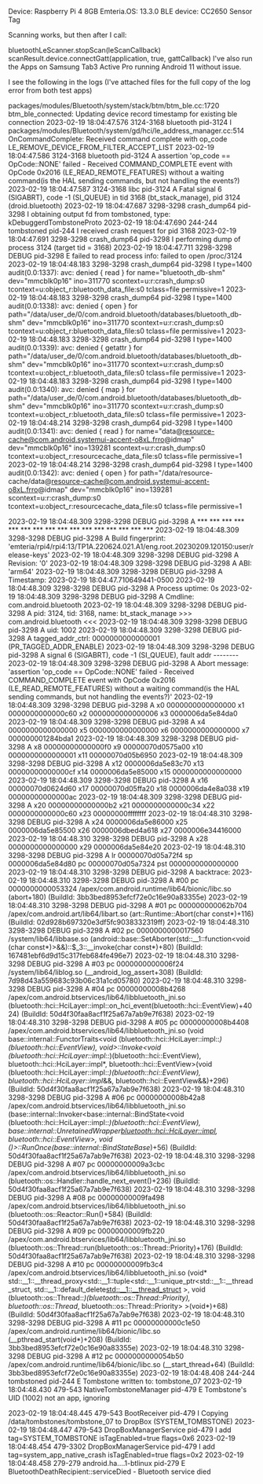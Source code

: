 Device: Raspberry Pi 4 8GB
Emteria.OS: 13.3.0
BLE device: CC2650 Sensor Tag

Scanning works, but then after I call:

bluetoothLeScanner.stopScan(leScanCallback)
scanResult.device.connectGatt(application, true, gattCallback)
I've also run the Apps on Samsung Tab3 Active Pro running Android 11 without issue.

I see the following in the logs (I've attached files for the full copy of the log error from both test apps)

packages/modules/Bluetooth/system/stack/btm/btm_ble.cc:1720 btm_ble_connected: Updating device record timestamp for existing ble connection
2023-02-19 18:04:47.576  3124-3168  bluetooth               pid-3124                             I  packages/modules/Bluetooth/system/gd/hci/le_address_manager.cc:514 OnCommandComplete: Received command complete with op_code LE_REMOVE_DEVICE_FROM_FILTER_ACCEPT_LIST
2023-02-19 18:04:47.586  3124-3168  bluetooth               pid-3124                             A  assertion 'op_code == OpCode::NONE' failed - Received COMMAND_COMPLETE event with OpCode 0x2016 (LE_READ_REMOTE_FEATURES) without a waiting command(is the HAL sending commands, but not handling the events?)
2023-02-19 18:04:47.587  3124-3168  libc                    pid-3124                             A  Fatal signal 6 (SIGABRT), code -1 (SI_QUEUE) in tid 3168 (bt_stack_manage), pid 3124 (droid.bluetooth)
2023-02-19 18:04:47.687  3298-3298  crash_dump64            pid-3298                             I  obtaining output fd from tombstoned, type: kDebuggerdTombstoneProto
2023-02-19 18:04:47.690   244-244   tombstoned              pid-244                              I  received crash request for pid 3168
2023-02-19 18:04:47.691  3298-3298  crash_dump64            pid-3298                             I  performing dump of process 3124 (target tid = 3168)
2023-02-19 18:04:47.711  3298-3298  DEBUG                   pid-3298                             E  failed to read process info: failed to open /proc/3124
2023-02-19 18:04:48.183  3298-3298  crash_dump64            pid-3298                             I  type=1400 audit(0.0:1337): avc: denied { read } for name="bluetooth_db-shm" dev="mmcblk0p16" ino=311770 scontext=u:r:crash_dump:s0 tcontext=u:object_r:bluetooth_data_file:s0 tclass=file permissive=1
2023-02-19 18:04:48.183  3298-3298  crash_dump64            pid-3298                             I  type=1400 audit(0.0:1338): avc: denied { open } for path="/data/user_de/0/com.android.bluetooth/databases/bluetooth_db-shm" dev="mmcblk0p16" ino=311770 scontext=u:r:crash_dump:s0 tcontext=u:object_r:bluetooth_data_file:s0 tclass=file permissive=1
2023-02-19 18:04:48.183  3298-3298  crash_dump64            pid-3298                             I  type=1400 audit(0.0:1339): avc: denied { getattr } for path="/data/user_de/0/com.android.bluetooth/databases/bluetooth_db-shm" dev="mmcblk0p16" ino=311770 scontext=u:r:crash_dump:s0 tcontext=u:object_r:bluetooth_data_file:s0 tclass=file permissive=1
2023-02-19 18:04:48.183  3298-3298  crash_dump64            pid-3298                             I  type=1400 audit(0.0:1340): avc: denied { map } for path="/data/user_de/0/com.android.bluetooth/databases/bluetooth_db-shm" dev="mmcblk0p16" ino=311770 scontext=u:r:crash_dump:s0 tcontext=u:object_r:bluetooth_data_file:s0 tclass=file permissive=1
2023-02-19 18:04:48.214  3298-3298  crash_dump64            pid-3298                             I  type=1400 audit(0.0:1341): avc: denied { read } for name="data@resource-cache@com.android.systemui-accent-o8xL.frro@idmap" dev="mmcblk0p16" ino=139281 scontext=u:r:crash_dump:s0 tcontext=u:object_r:resourcecache_data_file:s0 tclass=file permissive=1
2023-02-19 18:04:48.214  3298-3298  crash_dump64            pid-3298                             I  type=1400 audit(0.0:1342): avc: denied { open } for path="/data/resource-cache/data@resource-cache@com.android.systemui-accent-o8xL.frro@idmap" dev="mmcblk0p16" ino=139281 scontext=u:r:crash_dump:s0 tcontext=u:object_r:resourcecache_data_file:s0 tclass=file permissive=1


2023-02-19 18:04:48.309  3298-3298  DEBUG                   pid-3298                             A  *** *** *** *** *** *** *** *** *** *** *** *** *** *** *** ***
2023-02-19 18:04:48.309  3298-3298  DEBUG                   pid-3298                             A  Build fingerprint: 'emteria/rpi4/rpi4:13/TP1A.220624.021.A1/eng.root.20230209.120150:user/release-keys'
2023-02-19 18:04:48.309  3298-3298  DEBUG                   pid-3298                             A  Revision: '0'
2023-02-19 18:04:48.309  3298-3298  DEBUG                   pid-3298                             A  ABI: 'arm64'
2023-02-19 18:04:48.309  3298-3298  DEBUG                   pid-3298                             A  Timestamp: 2023-02-19 18:04:47.710649441-0500
2023-02-19 18:04:48.309  3298-3298  DEBUG                   pid-3298                             A  Process uptime: 0s
2023-02-19 18:04:48.309  3298-3298  DEBUG                   pid-3298                             A  Cmdline: com.android.bluetooth
2023-02-19 18:04:48.309  3298-3298  DEBUG                   pid-3298                             A  pid: 3124, tid: 3168, name: bt_stack_manage  >>> com.android.bluetooth <<<
2023-02-19 18:04:48.309  3298-3298  DEBUG                   pid-3298                             A  uid: 1002
2023-02-19 18:04:48.309  3298-3298  DEBUG                   pid-3298                             A  tagged_addr_ctrl: 0000000000000001 (PR_TAGGED_ADDR_ENABLE)
2023-02-19 18:04:48.309  3298-3298  DEBUG                   pid-3298                             A  signal 6 (SIGABRT), code -1 (SI_QUEUE), fault addr --------
2023-02-19 18:04:48.309  3298-3298  DEBUG                   pid-3298                             A  Abort message: 'assertion 'op_code == OpCode::NONE' failed - Received COMMAND_COMPLETE event with OpCode 0x2016 (LE_READ_REMOTE_FEATURES) without a waiting command(is the HAL sending commands, but not handling the events?)'
2023-02-19 18:04:48.309  3298-3298  DEBUG                   pid-3298                             A      x0  0000000000000000  x1  0000000000000c60  x2  0000000000000006  x3  0000006da5e84da0
2023-02-19 18:04:48.309  3298-3298  DEBUG                   pid-3298                             A      x4  0000000000000000  x5  0000000000000000  x6  0000000000000000  x7  000000001284bda1
2023-02-19 18:04:48.309  3298-3298  DEBUG                   pid-3298                             A      x8  00000000000000f0  x9  00000070d0575a00  x10 0000000000000001  x11 00000070d05b6950
2023-02-19 18:04:48.309  3298-3298  DEBUG                   pid-3298                             A      x12 0000006da5e83c70  x13 00000000000000cf  x14 0000006da5e85000  x15 0000000000000000
2023-02-19 18:04:48.309  3298-3298  DEBUG                   pid-3298                             A      x16 00000070d0624d60  x17 00000070d05ffa20  x18 0000006da4e8a038  x19 00000000000000ac
2023-02-19 18:04:48.309  3298-3298  DEBUG                   pid-3298                             A      x20 00000000000000b2  x21 0000000000000c34  x22 0000000000000c60  x23 00000000ffffffff
2023-02-19 18:04:48.310  3298-3298  DEBUG                   pid-3298                             A      x24 0000006da5e86000  x25 0000006da5e85500  x26 0000006dbed4a618  x27 0000006e34416000
2023-02-19 18:04:48.310  3298-3298  DEBUG                   pid-3298                             A      x28 0000000000000000  x29 0000006da5e84e20
2023-02-19 18:04:48.310  3298-3298  DEBUG                   pid-3298                             A      lr  00000070d05a72f4  sp  0000006da5e84d80  pc  00000070d05a7324  pst 0000000000000000
2023-02-19 18:04:48.310  3298-3298  DEBUG                   pid-3298                             A  backtrace:
2023-02-19 18:04:48.310  3298-3298  DEBUG                   pid-3298                             A        #00 pc 0000000000053324  /apex/com.android.runtime/lib64/bionic/libc.so (abort+180) (BuildId: 3bb3bed8953efcf72e0c16e90a83355e)
2023-02-19 18:04:48.310  3298-3298  DEBUG                   pid-3298                             A        #01 pc 000000000062b704  /apex/com.android.art/lib64/libart.so (art::Runtime::Abort(char const*)+116) (BuildId: 02d928b697320e3df5fc9038332319ff)
2023-02-19 18:04:48.310  3298-3298  DEBUG                   pid-3298                             A        #02 pc 0000000000017560  /system/lib64/libbase.so (android::base::SetAborter(std::__1::function<void (char const*)>&&)::$_3::__invoke(char const*)+80) (BuildId: 167481ebf6d9d15c317feb684fe496e7)
2023-02-19 18:04:48.310  3298-3298  DEBUG                   pid-3298                             A        #03 pc 0000000000006f24  /system/lib64/liblog.so (__android_log_assert+308) (BuildId: 7d98d43a559683c93b06c31a1cd05780)
2023-02-19 18:04:48.310  3298-3298  DEBUG                   pid-3298                             A        #04 pc 00000000008b4268  /apex/com.android.btservices/lib64/libbluetooth_jni.so (bluetooth::hci::HciLayer::impl::on_hci_event(bluetooth::hci::EventView)+4024) (BuildId: 50d4f30faa8acf1f25a67a7ab9e7f638)
2023-02-19 18:04:48.310  3298-3298  DEBUG                   pid-3298                             A        #05 pc 00000000008b4408  /apex/com.android.btservices/lib64/libbluetooth_jni.so (void base::internal::FunctorTraits<void (bluetooth::hci::HciLayer::impl::*)(bluetooth::hci::EventView), void>::Invoke<void (bluetooth::hci::HciLayer::impl::*)(bluetooth::hci::EventView), bluetooth::hci::HciLayer::impl*, bluetooth::hci::EventView>(void (bluetooth::hci::HciLayer::impl::*)(bluetooth::hci::EventView), bluetooth::hci::HciLayer::impl*&&, bluetooth::hci::EventView&&)+296) (BuildId: 50d4f30faa8acf1f25a67a7ab9e7f638)
2023-02-19 18:04:48.310  3298-3298  DEBUG                   pid-3298                             A        #06 pc 00000000008b42a8  /apex/com.android.btservices/lib64/libbluetooth_jni.so (base::internal::Invoker<base::internal::BindState<void (bluetooth::hci::HciLayer::impl::*)(bluetooth::hci::EventView), base::internal::UnretainedWrapper<bluetooth::hci::HciLayer::impl>, bluetooth::hci::EventView>, void ()>::RunOnce(base::internal::BindStateBase*)+56) (BuildId: 50d4f30faa8acf1f25a67a7ab9e7f638)
2023-02-19 18:04:48.310  3298-3298  DEBUG                   pid-3298                             A        #07 pc 00000000009a3cbc  /apex/com.android.btservices/lib64/libbluetooth_jni.so (bluetooth::os::Handler::handle_next_event()+236) (BuildId: 50d4f30faa8acf1f25a67a7ab9e7f638)
2023-02-19 18:04:48.310  3298-3298  DEBUG                   pid-3298                             A        #08 pc 00000000009fa498  /apex/com.android.btservices/lib64/libbluetooth_jni.so (bluetooth::os::Reactor::Run()+584) (BuildId: 50d4f30faa8acf1f25a67a7ab9e7f638)
2023-02-19 18:04:48.310  3298-3298  DEBUG                   pid-3298                             A        #09 pc 00000000009fb220  /apex/com.android.btservices/lib64/libbluetooth_jni.so (bluetooth::os::Thread::run(bluetooth::os::Thread::Priority)+176) (BuildId: 50d4f30faa8acf1f25a67a7ab9e7f638)
2023-02-19 18:04:48.310  3298-3298  DEBUG                   pid-3298                             A        #10 pc 00000000009fb3c4  /apex/com.android.btservices/lib64/libbluetooth_jni.so (void* std::__1::__thread_proxy<std::__1::tuple<std::__1::unique_ptr<std::__1::__thread_struct, std::__1::default_delete<std::__1::__thread_struct> >, void (bluetooth::os::Thread::*)(bluetooth::os::Thread::Priority), bluetooth::os::Thread*, bluetooth::os::Thread::Priority> >(void*)+68) (BuildId: 50d4f30faa8acf1f25a67a7ab9e7f638)
2023-02-19 18:04:48.310  3298-3298  DEBUG                   pid-3298                             A        #11 pc 00000000000c1e50  /apex/com.android.runtime/lib64/bionic/libc.so (__pthread_start(void*)+208) (BuildId: 3bb3bed8953efcf72e0c16e90a83355e)
2023-02-19 18:04:48.310  3298-3298  DEBUG                   pid-3298                             A        #12 pc 0000000000054b50  /apex/com.android.runtime/lib64/bionic/libc.so (__start_thread+64) (BuildId: 3bb3bed8953efcf72e0c16e90a83355e)
2023-02-19 18:04:48.408   244-244   tombstoned              pid-244                              E  Tombstone written to: tombstone_07
2023-02-19 18:04:48.430   479-543   NativeTombstoneManager  pid-479                              E  Tombstone's UID (1002) not an app, ignoring



2023-02-19 18:04:48.445   479-543   BootReceiver            pid-479                              I  Copying /data/tombstones/tombstone_07 to DropBox (SYSTEM_TOMBSTONE)
2023-02-19 18:04:48.447   479-543   DropBoxManagerService   pid-479                              I  add tag=SYSTEM_TOMBSTONE isTagEnabled=true flags=0x6
2023-02-19 18:04:48.454   479-3302  DropBoxManagerService   pid-479                              I  add tag=system_app_native_crash isTagEnabled=true flags=0x2
2023-02-19 18:04:48.458   279-279   android.ha....1-btlinux pid-279                              E  BluetoothDeathRecipient::serviceDied - Bluetooth service died